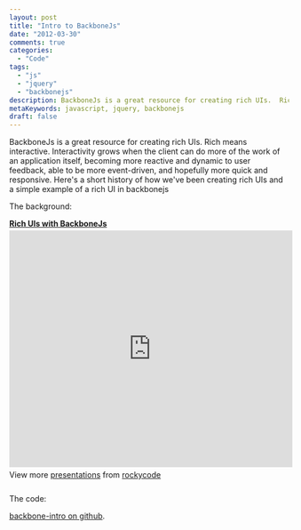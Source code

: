 ```yaml
---
layout: post
title: "Intro to BackboneJs"
date: "2012-03-30"
comments: true
categories:
  - "Code"
tags:
  - "js"
  - "jquery"
  - "backbonejs"
description: BackboneJs is a great resource for creating rich UIs.  Rich means interactive.  Interactivity grows when the client can do more of the work of an applicatio
metaKeywords: javascript, jquery, backbonejs
draft: false
---
```


BackboneJs is a great resource for creating rich UIs.  Rich means interactive.  Interactivity grows when the client can do more of the work of an application itself, becoming more reactive and dynamic to user feedback, able to be more event-driven, and hopefully more quick and responsive.  Here's a short history of how we've been creating rich UIs and a simple example of a rich UI in backbonejs

<!--more-->

The background:

<div style="width:510px" id="__ss_12224939"> <strong style="display:block;margin:12px 0 4px"><a href="https://www.slideshare.net/rockycode/rich-uis-with-backbonejs" title="Rich UIs with BackboneJs" target="_blank" rel="noopener noreferrer">Rich UIs with BackboneJs</a></strong> <iframe src="https://www.slideshare.net/slideshow/embed_code/12224939?rel=0" width="510" height="426" frameborder="0" marginwidth="0" marginheight="0" scrolling="no"></iframe> <div style="padding:5px 0 12px"> View more <a href="https://www.slideshare.net/" target="_blank" rel="noopener noreferrer">presentations</a> from <a href="https://www.slideshare.net/rockycode" target="_blank" rel="noopener noreferrer">rockycode</a> </div> </div>

The code:

[backbone-intro on github](https://github.com/jtsnake/backbone-intro).

  
